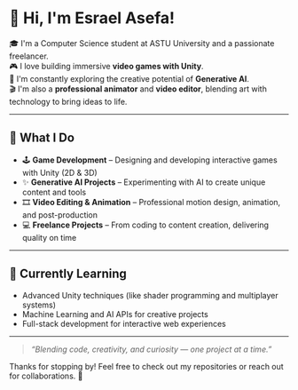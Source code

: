 # 👋 Hi, I'm Esrael Asefa!

🎓 I'm a Computer Science student at ASTU University and a passionate freelancer.  
🎮 I love building immersive **video games with Unity**.  
🤖 I'm constantly exploring the creative potential of **Generative AI**.  
🎬 I'm also a **professional animator** and **video editor**, blending art with technology to bring ideas to life.

---

## 🔧 What I Do
- 🕹️ **Game Development** – Designing and developing interactive games with Unity (2D & 3D)
- ✨ **Generative AI Projects** – Experimenting with AI to create unique content and tools
- 🎞️ **Video Editing & Animation** – Professional motion design, animation, and post-production
- 💻 **Freelance Projects** – From coding to content creation, delivering quality on time

---

## 🌱 Currently Learning
- Advanced Unity techniques (like shader programming and multiplayer systems)
- Machine Learning and AI APIs for creative projects
- Full-stack development for interactive web experiences

---


> _“Blending code, creativity, and curiosity — one project at a time.”_

Thanks for stopping by! Feel free to check out my repositories or reach out for collaborations. 🚀
